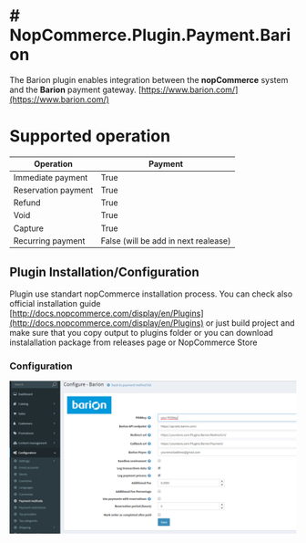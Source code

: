 # # NopCommerce.Plugin.Payment.Barion

The Barion plugin enables integration between the **nopCommerce** system and the **Barion** payment gateway. [https://www.barion.com/](https://www.barion.com/)

# Supported operation

|           Operation     |Payment                       |
|----------------|-------------------------------|
|Immediate payment|  True          |          
|Reservation payment   |True|            |
|Refund          |True|
|Void          |True|
|Capture          |True|
|Recurring payment  |False  (will be add in next realease)|  


## Plugin Installation/Configuration 

Plugin use standart nopCommerce installation process. You can check also official installation guide [http://docs.nopcommerce.com/display/en/Plugins](http://docs.nopcommerce.com/display/en/Plugins)
or just build project and make sure that you copy output to plugins folder or you can download instalallation package from releases page or NopCommerce Store 
  
###	Configuration 
![Plugin configuration](https://raw.githubusercontent.com/TomasHorvath/NopCommerce.Plugin.Payment.Barion/master/img/configure.png)
 

